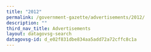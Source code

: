 ```yaml
---
title: "2012"
permalink: /government-gazette/advertisements/2012/
description: ""
third_nav_title: Advertisements
layout: datagovsg-search
datagovsg-id: d_e02f831dbe834aa5add72a72cffc8c1a
---
```

